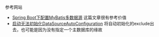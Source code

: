 

参考网站
- [Spring Boot下配置MyBatis多数据源](http://blog.csdn.net/asdfsfsdgdfgh/article/details/51481911)  这篇文章很有参考价值
- [启动无法初始化DataSourceAutoConfiguration](http://stackoverflow.com/questions/36731693/spring-boot-conditonally-enable-datasourceautoconfiguration-based-on-system-prop)  将自动初始化的exclude出去，也可能是因为没有指定一个主数据库的缘故
